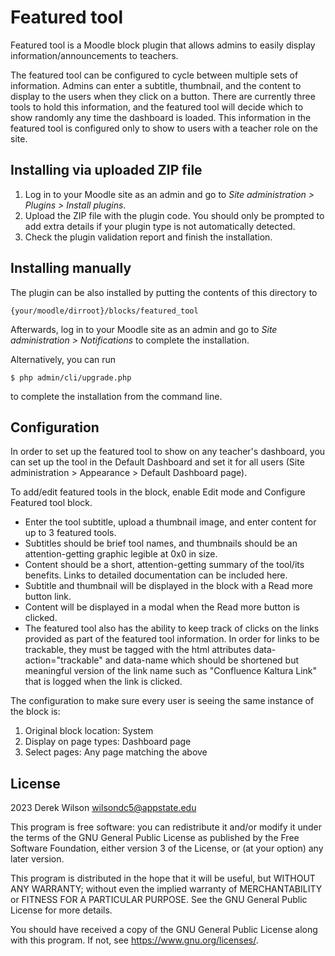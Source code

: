 # Featured tool #

Featured tool is a Moodle block plugin that allows admins to easily display information/announcements to teachers.

The featured tool can be configured to cycle between multiple sets of information. Admins can enter a subtitle, thumbnail, and the content to display to the users when they click on a button. There are currently three tools to hold this information, and the featured tool will decide which to show randomly any time the dashboard is loaded. This information in the featured tool is configured only to show to users with a teacher role on the site.

## Installing via uploaded ZIP file ##

1. Log in to your Moodle site as an admin and go to _Site administration >
   Plugins > Install plugins_.
2. Upload the ZIP file with the plugin code. You should only be prompted to add
   extra details if your plugin type is not automatically detected.
3. Check the plugin validation report and finish the installation.

## Installing manually ##

The plugin can be also installed by putting the contents of this directory to

    {your/moodle/dirroot}/blocks/featured_tool

Afterwards, log in to your Moodle site as an admin and go to _Site administration >
Notifications_ to complete the installation.

Alternatively, you can run

    $ php admin/cli/upgrade.php

to complete the installation from the command line.

## Configuration ##

In order to set up the featured tool to show on any teacher's dashboard, you can set up the tool in the Default Dashboard and set it for all users (Site administration > Appearance > Default Dashboard page).

To add/edit featured tools in the block, enable Edit mode and Configure Featured tool block.

* Enter the tool subtitle, upload a thumbnail image, and enter content for up to 3 featured tools.
* Subtitles should be brief tool names, and thumbnails should be an attention-getting graphic legible at 0x0 in size.
* Content should be a short, attention-getting summary of the tool/its benefits. Links to detailed documentation can be included here.
* Subtitle and thumbnail will be displayed in the block with a Read more button link.
* Content will be displayed in a modal when the Read more button is clicked.
* The featured tool also has the ability to keep track of clicks on the links provided as part of the featured tool information. In order for links to be trackable, they must be tagged with the html attributes data-action="trackable" and data-name which should be shortened but meaningful version of the link name such as "Confluence Kaltura Link" that is logged when the link is clicked.

The configuration to make sure every user is seeing the same instance of the block is:

1. Original block location: System
2. Display on page types: Dashboard page
3. Select pages: Any page matching the above


## License ##

2023 Derek Wilson <wilsondc5@appstate.edu>

This program is free software: you can redistribute it and/or modify it under
the terms of the GNU General Public License as published by the Free Software
Foundation, either version 3 of the License, or (at your option) any later
version.

This program is distributed in the hope that it will be useful, but WITHOUT ANY
WARRANTY; without even the implied warranty of MERCHANTABILITY or FITNESS FOR A
PARTICULAR PURPOSE.  See the GNU General Public License for more details.

You should have received a copy of the GNU General Public License along with
this program.  If not, see <https://www.gnu.org/licenses/>.
